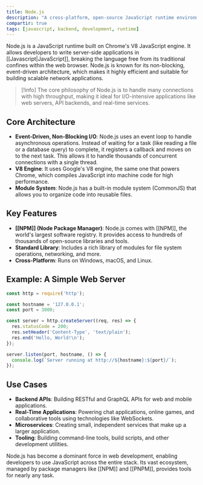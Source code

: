 ```yaml
---
title: Node.js
description: "A cross-platform, open-source JavaScript runtime environment that executes JavaScript code outside a web browser."
compartir: true
tags: [javascript, backend, development, runtime]
---
```


Node.js is a JavaScript runtime built on Chrome's V8 JavaScript engine. It allows developers to write server-side applications in [[Javascript|JavaScript]], breaking the language free from its traditional confines within the web browser. Node.js is known for its non-blocking, event-driven architecture, which makes it highly efficient and suitable for building scalable network applications.

> [!info]
> The core philosophy of Node.js is to handle many connections with high throughput, making it ideal for I/O-intensive applications like web servers, API backends, and real-time services.

## Core Architecture

- **Event-Driven, Non-Blocking I/O**: Node.js uses an event loop to handle asynchronous operations. Instead of waiting for a task (like reading a file or a database query) to complete, it registers a callback and moves on to the next task. This allows it to handle thousands of concurrent connections with a single thread.
- **V8 Engine**: It uses Google's V8 engine, the same one that powers Chrome, which compiles JavaScript into machine code for high performance.
- **Module System**: Node.js has a built-in module system (CommonJS) that allows you to organize code into reusable files.

## Key Features

- **[[NPM]] (Node Package Manager)**: Node.js comes with [[NPM]], the world's largest software registry. It provides access to hundreds of thousands of open-source libraries and tools.
- **Standard Library**: Includes a rich library of modules for file system operations, networking, and more.
- **Cross-Platform**: Runs on Windows, macOS, and Linux.

## Example: A Simple Web Server

```javascript
const http = require('http');

const hostname = '127.0.0.1';
const port = 3000;

const server = http.createServer((req, res) => {
  res.statusCode = 200;
  res.setHeader('Content-Type', 'text/plain');
  res.end('Hello, World!\n');
});

server.listen(port, hostname, () => {
  console.log(`Server running at http://${hostname}:${port}/`);
});
```

## Use Cases

- **Backend APIs**: Building RESTful and GraphQL APIs for web and mobile applications.
- **Real-Time Applications**: Powering chat applications, online games, and collaborative tools using technologies like WebSockets.
- **Microservices**: Creating small, independent services that make up a larger application.
- **Tooling**: Building command-line tools, build scripts, and other development utilities.

Node.js has become a dominant force in web development, enabling developers to use JavaScript across the entire stack. Its vast ecosystem, managed by package managers like [[NPM]] and [[PNPM]], provides tools for nearly any task.
